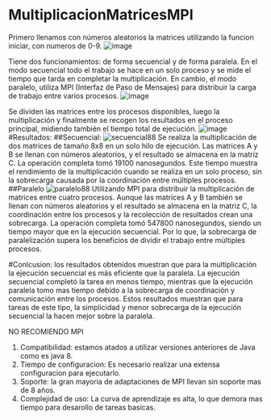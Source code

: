 # MultiplicacionMatricesMPI
Primero llenamos con números aleatorios la matrices utilizando la funcion iniciar, con numeros de 0-9. 
![image](https://github.com/EleazarPe/MultiplicacionMatricesMPI/assets/71235444/5deee0ad-39a2-4fe2-bef8-008deab37c17)

Tiene dos funcionamientos: de forma secuencial y de forma paralela. En el modo secuencial todo el trabajo se hace en un solo proceso y se mide el tiempo que tarda en completar la multiplicación. En cambio, el modo paralelo, utiliza MPI (Interfaz de Paso de Mensajes) para distribuir la carga de trabajo entre varios procesos.
![image](https://github.com/EleazarPe/MultiplicacionMatricesMPI/assets/71235444/1f40ad1a-6da8-4caf-89a9-f5bdf2dab8f2)

Se dividen las matrices entre los procesos disponibles, luego la multiplicación y finalmente se recogen los resultados en el proceso principal, midiendo también el tiempo total de ejecución.
![image](https://github.com/EleazarPe/MultiplicacionMatricesMPI/assets/71235444/f844ce49-3417-4497-91fc-b38e085fb035)
#Resultados:
##Secuencial:
![secuencial88](https://github.com/EleazarPe/MultiplicacionMatricesMPI/assets/71235444/f8a10ec0-9f4f-453c-a785-f6bf9e1717c9)
Se realiza la multiplicación de dos matrices de tamaño 8x8 en un solo hilo de ejecución. Las matrices A y B se llenan con números aleatorios, y el resultado se almacena en la matriz C. La operación completa tomó 19100 nanosegundos. Este tiempo muestra el rendimiento de la multiplicación cuando se realiza en un solo proceso, sin la sobrecarga causada por la coordinación entre múltiples procesos.
##Paralelo
![paralelo88](https://github.com/EleazarPe/MultiplicacionMatricesMPI/assets/71235444/d9987e98-1790-4395-847f-b74943264ec8)
Utilizando MPI para distribuir la multiplicación de matrices entre cuatro procesos. Aunque las matrices A y B también se llenan con números aleatorios y el resultado se almacena en la matriz C, la coordinación entre los procesos y la recolección de resultados crean una sobrecarga. La operación completa tomó 547800 nanosegundos, siendo un tiempo  mayor que en la ejecución secuencial. Por lo que, la sobrecarga de paralelización supera los beneficios de dividir el trabajo entre múltiples procesos.

#Conlcusion:
los resultados obtenidos muestran que para la multiplicación la ejecución secuencial es más eficiente que la paralela. La ejecución secuencial completó la tarea en menos tiempo, mientras que la ejecución paralela tomo mas tiempo debido a la sobrecarga de coordinación y comunicación entre los procesos. Estos resultados muestran que para tareas de este tipo, la simplicidad y menor sobrecarga de la ejecución secuencial la hacen mejor sobre la paralela.

NO RECOMIENDO MPI
1. Compatibilidad: estamos atados a utilizar versiones anteriores de Java como es java 8.
2. Tiempo de configuracion: Es necesario realizar una extensa configuracion para ejecutarlo.
3. Soporte: la gran mayoria de adaptaciones de MPI llevan sin soporte mas de 8 años.
4. Complejidad de uso: La curva de aprendizaje es alta, lo que demora mas tiempo para desarollo de tareas basicas. 
